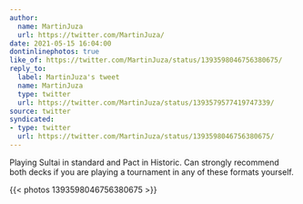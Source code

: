 ```yaml
---
author:
  name: MartinJuza
  url: https://twitter.com/MartinJuza/
date: 2021-05-15 16:04:00
dontinlinephotos: true
like_of: https://twitter.com/MartinJuza/status/1393598046756380675/
reply_to:
  label: MartinJuza's tweet
  name: MartinJuza
  type: twitter
  url: https://twitter.com/MartinJuza/status/1393579577419747339/
source: twitter
syndicated:
- type: twitter
  url: https://twitter.com/MartinJuza/status/1393598046756380675/
---
```


Playing Sultai in standard and Pact in Historic. Can strongly recommend both decks if you are playing a tournament in any of these formats yourself. 

{{< photos 1393598046756380675 >}}